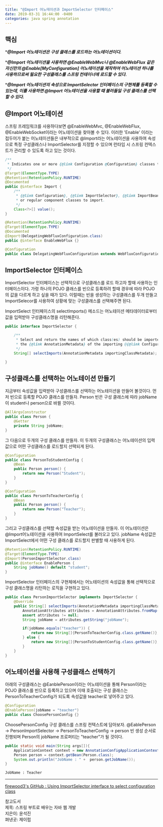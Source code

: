 ```yaml
---
title: "@Import 어노테이션과 ImportSelector 인터페이스"
date: 2019-03-31 16:44:00 -0400
categories: java spring annotation
---
```


## 핵심

****@Import 어노테이션은 구성 클래스를 로드하는 어노테이션이다.***

****@Import 어노테이션을 사용하면 @EnableWebMvc나 @EnableWebFlux 같은 자신만의 @Enable[MyConfiguration] 어노테이션을 제작하여 어노테이션 하나를 사용하므로써 필요한 구성클래스를 스프링 컨테이너에 로드할 수 있다.***

****@Import 어노테이션의 속성으로 ImportSelector 인터페이스의 구현체를 등록할 수 있는데, 이를 사용하면 @Import 어노테이션을 사용할 때 불러들일 구성 클래스를 선택할 수 있다.***


## @Import 어노테이션
스프링 프레임워크를 사용하다보면 @EnableWebMvc, @EnableWebFlux, @EnableWebSocket이라는 어노테이션을 찾아볼 수 있다. 이러한 'Enable' 이라는 접두어가 붙는 어노테이션들은 내부적으로 @Import라는 어노테이션을 사용하여 속성으로 특정 구성클래스나 ImportSelector를 지정할 수 있으며 런타임 시 스프링 컨텍스트가 관리할 수 있도록 하고 있는 것이다.

```java
/**
 * Indicates one or more {@link Configuration @Configuration} classes to import.
 */
@Target(ElementType.TYPE)
@Retention(RetentionPolicy.RUNTIME)
@Documented
public @interface Import {
    /**
	 * {@link Configuration}, {@link ImportSelector}, {@link ImportBeanDefinitionRegistrar}
	 * or regular component classes to import.
	 */
	Class<?>[] value();
}
```

```java
@Retention(RetentionPolicy.RUNTIME)
@Target(ElementType.TYPE)
@Documented
@Import(DelegatingWebFluxConfiguration.class)
public @interface EnableWebFlux {}
```

```java
@Configuration
public class DelegatingWebFluxConfiguration extends WebFluxConfigurationSupport {}
```

## ImportSelector 인터페이스
ImportSelector 인터페이스는 선택적으로 구성클래스를 로드 하고자 할때 사용하는 인터페이스이다. 가령 하나의 POJO 클래스를 빈으로 등록하려 할때 경우에 따라 POJO의 값을 다르게 하고 싶을 때가 있다. 이럴때는 빈을 생성하는 구성클래스를 두개 만들고 ImportSelecor를 사용하여 상황에 맞는 구성클래스를 선택해주면 된다.

ImportSelect 인터페이스의 selectImports() 메소드는 어노테이션 메타데이터로부터 값을 입력받아 구성클래스명을 리턴해준다.

```java
public interface ImportSelector {

	/**
	 * Select and return the names of which class(es) should be imported based on
	 * the {@link AnnotationMetadata} of the importing @{@link Configuration} class.
	 */
	String[] selectImports(AnnotationMetadata importingClassMetadata);

}
```

## 구성클래스를 선택하는 어노테이션 만들기

지금부터 속성값을 입력받아 구성클래스를 선택하는 어노테이션을 만들어 볼것이다. 먼저 빈으로 등록할 POJO 클래스를 만들자. Person 빈은 구성 클래스에 따라 jobName이 student나 person으로 바뀔 것이다.

```java
@AllArgsConstructor
public class Person {
    @Getter
    private String jobName;
}
```

그 다음으로 두개의 구성 클래스를 만들자. 이 두개의 구성클래스는 어노테이션의 입력값으로 어떤 구성클래스를 로드할지 선택되게 된다.

```java
@Configuration
public class PersonToStudentConfig {
    @Bean
    public Person person() {
        return new Person("Student");
    }
}
```

```java
@Configuration
public class PersonToTeacherConfig {
    @Bean
    public Person person() {
        return new Person("Teacher");
    }
}
```

그리고 구성클래스를 선택할 속성값을 받는 어노테이션을 만들자. 이 어노테이션은 @Import어노테이션을 사용하여 ImportSelect를 불러오고 있다. jobName 속성값은 ImportSelect에서 어떤 구성 클래스를 로드할지 판별할 때 사용하게 된다.

```java
@Retention(RetentionPolicy.RUNTIME)
@Target(ElementType.TYPE)
@Import(PersonImportSelector.class)
public @interface EnablePerson {
    String jobName() default "student";
}
```

ImportSelector 인터페이스의 구현체에서는 어노테이션의 속성값을 통해 선택적으로 구성 클래스명을 리턴하는 로직을 구현하고 있다.

```java
public class PersonImportSelector implements ImportSelector {
    @Override
    public String[] selectImports(AnnotationMetadata importingClassMetadata) {
        AnnotationAttributes attributes = AnnotationAttributes.fromMap(importingClassMetadata.getAnnotationAttributes(EnablePerson.class.getName(), false));
        assert attributes != null;
        String jobName = attributes.getString("jobName");

        if(jobName.equals("teacher")) {
            return new String[]{PersonToTeacherConfig.class.getName()};
        } else {
            return new String[]{PersonToStudentConfig.class.getName()};
        }
    }
}
```

## 어노테이션을 사용해 구성클래스 선택하기
아래의 구성클래스는 @EanblePerson이라는 어노테이션을 통해 Person이라는 POJO 클래스를 빈으로 등록하고 있으며 이때 호출되는 구성 클래스는 PersonToTeacherConfig가 되도록 속성값을 teacher로 넣어주고 있다.

```java
@Configuration
@EnablePerson(jobName = "teacher")
public class ChoosePersonConfig {}
```

ChoosePersonConfig 구성 클래스를 스프링 컨텍스트에 담아보자. @EablePerson -> PersonImportSelector -> PersonToTeacherConfig -> person 빈 생성 순서로 진행되며 Person의 jobName 프로퍼티는 "teacher"가 될 것이다.

```java
public static void main(String args[]){
    ApplicationContext context = new AnnotationConfigApplicationContext(ChoosePersonConfig.class);
    Person person = context.getBean(Person.class);
    System.out.println("JobName : " +  person.getJobName());
}
```

```code
JobName : Teacher
```
***

[firewood3's GitHub : Using ImportSelector interface to select configuration class](https://github.com/firewood3/spring/tree/master/springboot-annotations/springboot-importselector)

참고도서  
제목: 스프링 부트로 배우는 자바 웹 개발  
지은이: 윤석진  
펴낸곳: 제이펍  
